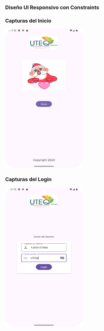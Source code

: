 ### Diseño UI Responsivo con Constraints
### Capturas del Inicio
<img src="CapturaInicio.png" width=250px height=450px>

### Capturas del Login
<img src="Captura3.png" width=250px height=450px>
